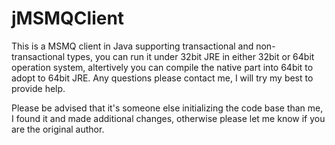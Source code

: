 # jMSMQClient
This is a MSMQ client in Java supporting transactional and non-transactional types, you can run it under 32bit JRE in either 32bit or 64bit operation system, altertively you can compile the native part into 64bit to adopt to 64bit JRE. Any questions please contact me, I will try my best to provide help.

Please be advised that it's someone else initializing the code base than me, I found it and made additional changes, otherwise please let me know if you are the original author.
